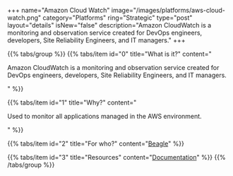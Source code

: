+++
name="Amazon Cloud Watch"
image="/images/platforms/aws-cloud-watch.png"
category="Platforms"
ring="Strategic"
type="post"
layout="details"
isNew="false"
description="Amazon CloudWatch is a monitoring and observation service created for DevOps engineers, developers, Site Reliability Engineers, and IT managers."
+++

{{% tabs/group %}}
  {{% tabs/item id="0" title="What is it?" content="<p>Amazon CloudWatch is a monitoring and observation service created for DevOps engineers, developers, Site Reliability Engineers, and IT managers.</p>" %}}

  {{% tabs/item id="1" title="Why?" content="<p>Used to monitor all applications managed in the AWS environment.</p>" %}}

  {{% tabs/item id="2" title="For who?" content="<a href='https://usebeagle.io/' target='_blank'>Beagle</a>" %}}

  {{% tabs/item id="3" title="Resources" content="<a href='https://aws.amazon.com/pt/training/?nc2=h_ql_le_tc' target='_blank'>Documentation</a>" %}}
{{% /tabs/group %}}
